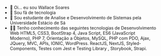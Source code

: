 - 👋 Oi... eu sou Wallace Soares
- 👀 Sou fã de tecnologia
- 🌱 Sou estudante de Analise e Desenvolvimento de Sistemas pela Universidade Estácio de Sá
- 🧑‍🎓 Tenho conhecimento das seguintes tecnologias de Desenvolvimento Web HTML5, CSS3, BootStrap 4, Java Script, ES6 (JavaScript Moderno), PHP 7, Orientação a Objetos, MySQL, PHP com PDO, Ajax, JQuery, MVC, APIs, IONIC, WordPress.
ReactJS, NextJS, Styled-Components, Testes com Jest e Testing Library , Storybook, Strapi.


<!---
wallacextreme/wallacextreme is a ✨ special ✨ repository because its `README.md` (this file) appears on your GitHub profile.
You can click the Preview link to take a look at your changes.
--->
